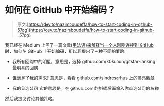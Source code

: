 # 如何在 GitHub 中开始编码？

> 原文:[https://dev.to/nazimboudeffa/how-to-start-coding-in-github-57pg](https://dev.to/nazimboudeffa/how-to-start-coding-in-github--57pg)

我已经在 Medium 上写了一篇文章[(用法语)来解释当一个人刚刚连接到 GitHub 时，如何在 GitHub 上开始编码，所以我提出了三种不同的策略:](https://medium.com/@nazimboudeffa/par-ou-commencer-sur-github-e6238a38c97c)

*   我所有回购中的明星，意思是，选择 github.com/k0kubun/gitstar-ranking 最明星的回购

*   谁满足了我的需求?
    意思是，看看 github.com/sindresorhus 上的漂亮徽章

*   我的首选公司
    它的意思是，在 github.com 的斜线后面输入你首选公司的名称

然后我提议讨论其他策略。